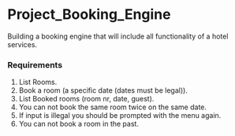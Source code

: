 # Project_Booking_Engine
Building a booking engine that will include all functionality of a hotel services.

### Requirements
1. List Rooms.
2. Book a room (a specific date (dates must be legal)).
3. List Booked rooms (room nr, date, guest).
4. You can not book the same room twice on the same date.
5. If input is illegal you should be prompted with the menu again.
6. You can not book a room in the past.

